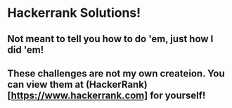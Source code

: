 # Hackerrank Solutions!

## Not meant to tell you how to do 'em, just how I did 'em!
## These challenges are not my own createion. You can view them at (HackerRank)[https://www.hackerrank.com] for yourself!
